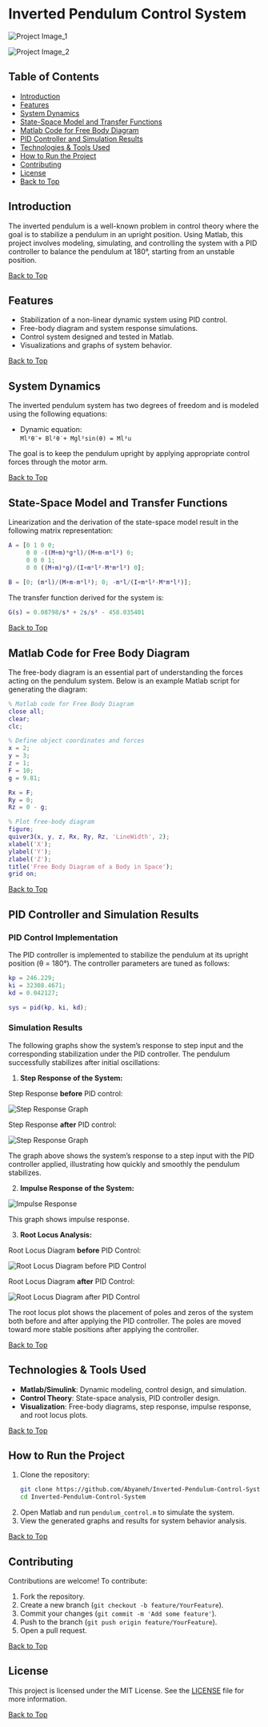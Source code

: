 # Inverted Pendulum Control System

![Project Image_1](https://github.com/Abyaneh/Inverted-Pendulum-Control-System/blob/main/Code%20and%20photos/picture/shape.jpg) 

![Project Image_2](https://github.com/Abyaneh/Inverted-Pendulum-Control-System/blob/main/Code%20and%20photos/picture/1.jpg) 


## Table of Contents
- [Introduction](#introduction)
- [Features](#features)
- [System Dynamics](#system-dynamics)
- [State-Space Model and Transfer Functions](#state-space-model-and-transfer-functions)
- [Matlab Code for Free Body Diagram](#matlab-code-for-free-body-diagram)
- [PID Controller and Simulation Results](#pid-controller-and-simulation-results)
- [Technologies & Tools Used](#technologies--tools-used)
- [How to Run the Project](#how-to-run-the-project)
- [Contributing](#contributing)
- [License](#license)
- [Back to Top](#)

## Introduction
The inverted pendulum is a well-known problem in control theory where the goal is to stabilize a pendulum in an upright position. Using Matlab, this project involves modeling, simulating, and controlling the system with a PID controller to balance the pendulum at 180°, starting from an unstable position.

[Back to Top](#table-of-contents)

## Features
- Stabilization of a non-linear dynamic system using PID control.
- Free-body diagram and system response simulations.
- Control system designed and tested in Matlab.
- Visualizations and graphs of system behavior.

[Back to Top](#table-of-contents)

## System Dynamics
The inverted pendulum system has two degrees of freedom and is modeled using the following equations:
- Dynamic equation:  
  `Ml²θ̈ + Bl²θ̇ + Mgl²sin(θ) = Ml²u`
  
The goal is to keep the pendulum upright by applying appropriate control forces through the motor arm.

[Back to Top](#table-of-contents)

## State-Space Model and Transfer Functions
Linearization and the derivation of the state-space model result in the following matrix representation:
```matlab
A = [0 1 0 0;
     0 0 -((M+m)*g*l)/(M+m-m*l²) 0;
     0 0 0 1;
     0 0 ((M+m)*g)/(I+m*l²-M*m*l²) 0];
 
B = [0; (m*l)/(M+m-m*l²); 0; -m*l/(I+m*l²-M*m*l²)];
```

The transfer function derived for the system is:
```matlab
G(s) = 0.08798/s³ + 2s/s² - 458.035401
```

[Back to Top](#table-of-contents)

## Matlab Code for Free Body Diagram
The free-body diagram is an essential part of understanding the forces acting on the pendulum system. Below is an example Matlab script for generating the diagram:
```matlab
% Matlab code for Free Body Diagram
close all;
clear;
clc;

% Define object coordinates and forces
x = 2;
y = 3;
z = 1;
F = 10;
g = 9.81;

Rx = F;
Ry = 0;
Rz = 0 - g;

% Plot free-body diagram
figure;
quiver3(x, y, z, Rx, Ry, Rz, 'LineWidth', 2);
xlabel('X');
ylabel('Y');
zlabel('Z');
title('Free Body Diagram of a Body in Space');
grid on;
```

[Back to Top](#table-of-contents)

## PID Controller and Simulation Results

### PID Control Implementation
The PID controller is implemented to stabilize the pendulum at its upright position (θ = 180°). The controller parameters are tuned as follows:

```matlab
kp = 246.229;
ki = 32308.4671;
kd = 0.042127;

sys = pid(kp, ki, kd);
```

### Simulation Results
The following graphs show the system’s response to step input and the corresponding stabilization under the PID controller. The pendulum successfully stabilizes after initial oscillations:

1. **Step Response of the System:**

Step Response **before** PID control:

![Step Response Graph](https://github.com/Abyaneh/Inverted-Pendulum-Control-System/blob/main/Code%20and%20photos/picture/70_1.jpg) 

Step Response **after** PID control:

![Step Response Graph](https://github.com/Abyaneh/Inverted-Pendulum-Control-System/blob/main/Code%20and%20photos/picture/70_2.jpg) 

The graph above shows the system’s response to a step input with the PID controller applied, illustrating how quickly and smoothly the pendulum stabilizes.

2. **Impulse Response of the System:**
   
 ![Impulse Response](https://github.com/Abyaneh/Inverted-Pendulum-Control-System/blob/main/Code%20and%20photos/picture/62.jpg) 

This graph shows impulse response.

3. **Root Locus Analysis:**

Root Locus Diagram **before** PID Control:

![Root Locus Diagram before PID Control](https://github.com/Abyaneh/Inverted-Pendulum-Control-System/blob/main/Code%20and%20photos/picture/76.jpg)

Root Locus Diagram **after** PID Control:

![Root Locus Diagram after PID Control](https://github.com/Abyaneh/Inverted-Pendulum-Control-System/blob/main/Code%20and%20photos/picture/77.jpg)
    
The root locus plot shows the placement of poles and zeros of the system both before and after applying the PID controller. The poles are moved toward more stable positions after applying the controller.

[Back to Top](#table-of-contents)

## Technologies & Tools Used
- **Matlab/Simulink**: Dynamic modeling, control design, and simulation.
- **Control Theory**: State-space analysis, PID controller design.
- **Visualization**: Free-body diagrams, step response, impulse response, and root locus plots.

[Back to Top](#table-of-contents)

## How to Run the Project
1. Clone the repository:
   ```bash
   git clone https://github.com/Abyaneh/Inverted-Pendulum-Control-System.git
   cd Inverted-Pendulum-Control-System
   ```
2. Open Matlab and run `pendulum_control.m` to simulate the system.
3. View the generated graphs and results for system behavior analysis.

[Back to Top](#table-of-contents)

## Contributing
Contributions are welcome! To contribute:
1. Fork the repository.
2. Create a new branch (`git checkout -b feature/YourFeature`).
3. Commit your changes (`git commit -m 'Add some feature'`).
4. Push to the branch (`git push origin feature/YourFeature`).
5. Open a pull request.

[Back to Top](#table-of-contents)

## License
This project is licensed under the MIT License. See the [LICENSE](LICENSE) file for more information.

[Back to Top](#table-of-contents)



